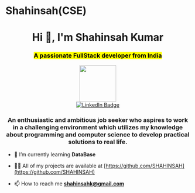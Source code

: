 # Shahinsah(CSE)

<h1 align="center">Hi 👋, I'm Shahinsah Kumar</h1>
<h3 align="center"><mark>A passionate FullStack developer from India </mark></h3>

 <div id="header" align="center">
 <a href="https://www.linkedin.com/in/shahinsah2/">
  <img src="https://media.giphy.com/media/M9gbBd9nbDrOTu1Mqx/giphy.gif" width="100"/>
 </a>
</div>

  <div id="badges" align="center">
  <a href="https://www.linkedin.com/in/shahinsah2/">
    <img src="https://img.shields.io/badge/LinkedIn-blue?style=for-the-badge&logo=linkedin&logoColor=white" alt="LinkedIn Badge"/>
  </a>
  <h3 align="center">An enthusiastic and ambitious job seeker who aspires to work in a challenging environment which utilizes my knowledge about programming and computer science to develop practical solutions to real life.</h3>
 </div>




<!-- - 🔭 I’m currently working on [BlogApp](https://github.com/SHAHINSAH/blogaap) -->

- 🌱 I’m currently learning **DataBase**

- 👨‍💻 All of my projects are available at [https://github.com/SHAHINSAH](https://github.com/SHAHINSAH)

- 📫 How to reach me **shahinsahk@gmail.com**

